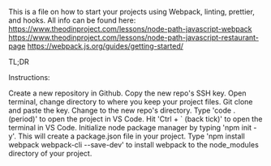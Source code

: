 This is a file on how to start your projects using Webpack, linting, prettier, and hooks. All info can be found here:
https://www.theodinproject.com/lessons/node-path-javascript-webpack
https://www.theodinproject.com/lessons/node-path-javascript-restaurant-page
https://webpack.js.org/guides/getting-started/


TL;DR

Instructions:

Create a new repository in Github.
Copy the new repo's SSH key.
Open terminal, change directory to where you keep your project files.
Git clone and paste the key. 
Change to the new repo's directory.
Type 'code . (period)' to open the project in VS Code.
Hit 'Ctrl + ` (back tick)' to open the terminal in VS Code.
Initialize node package manager by typing 'npm init -y'. This will create a package.json file in your project.
Type 'npm install webpack webpack-cli --save-dev' to install webpack to the node_modules directory of your project.

